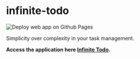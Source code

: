 # infinite-todo

![Deploy web app on Github Pages](https://github.com/gurleensethi/infinite-todo/workflows/Deploy%20web%20app%20on%20Github%20Pages/badge.svg)

Simplicity over complexity in your task management.

**Access the application here [Infinite Todo](https://gurleensethi.github.io/infinite-todo).**

